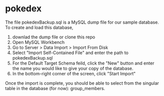 # pokedex

The file pokedexBackup.sql is a MySQL dump file for our sample database. To create and load this database,
1. downlad the dump file or clone this repo
2. Open MySQL Workbench
3. Go to Server > Data Import > Import From Disk
4. Select "Import Self-Contained File" and enter the path to pokedexBackup.sql
5. For the Default Target Schema feild, click the "New" button and enter the name you would like to give your copy of the database.
6. In the bottom-right corner of the screen, click "Start Import"

Once the import is complete, you should be able to select from the singular table in the database (for now): group_members.
